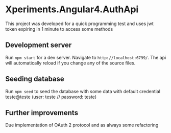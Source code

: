 # Xperiments.Angular4.AuthApi

This project was developed for a quick programming test and uses jwt token expiring in 1 minute to access some methods

## Development server

Run `npm start` for a dev server. Navigate to `http://localhost:6799/`. The api will automatically reload if you change any of the source files.

## Seeding database

Run `npm seed` to seed the database with some data with default credential teste@teste (user: teste // password: teste) 


## Further improvements

Due implementation of OAuth 2 protocol and as always some refactoring
